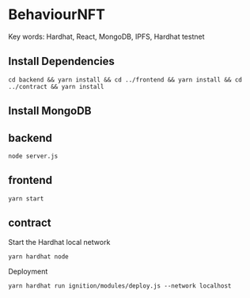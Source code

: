 # BehaviourNFT

Key words: Hardhat, React, MongoDB, IPFS, Hardhat testnet

## Install Dependencies

```shell
cd backend && yarn install && cd ../frontend && yarn install && cd ../contract && yarn install
```

## Install MongoDB

## backend

```shell
node server.js
```

## frontend

```shell
yarn start
```

## contract

Start the Hardhat local network

```shell
yarn hardhat node
```

Deployment

```shell
yarn hardhat run ignition/modules/deploy.js --network localhost
```
